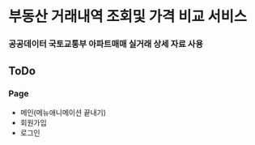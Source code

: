 # 부동산 거래내역 조회및 가격 비교 서비스

### 공공데이터 국토교통부 아파트매매 실거래 상세 자료 사용

## ToDo

### Page

- 메인(메뉴애니메이션 끝내기)
- 회원가입
- 로그인
